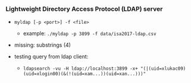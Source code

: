 ### Lightweight Directory Access Protocol (LDAP) server

- `myldap [-p <port>] -f <file>`
  - example: `./myldap -p 3899 -f data/isa2017-ldap.csv`

- missing: substrings (4)

- testing query from ldap client:
  - `ldapsearch -vu -H ldap://localhost:3899 -x+ "(|(uid=xlukac09)(uid=xlogin00)(&(!(uid=xam...))(uid=xan...)))"`
